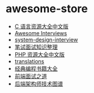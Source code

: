 # awesome-store

- [C 语言资源大全中文版][1]
- [Awesome Interviews][2]
- [system-design-interview][3]
- [笔试面试知识整理][4]
- [PHP 资源大全中文版][5]
- [translations][6]
- [经典编程书籍大全][7]
- [前端面试之道][8]
- [后端架构师技术图谱][9]

[1]: https://github.com/jobbole/awesome-c-cn
[2]: https://github.com/MaximAbramchuck/awesome-interview-questions
[3]: https://github.com/checkcheckzz/system-design-interview
[4]: https://github.com/HIT-Alibaba/interview
[5]: https://github.com/jobbole/awesome-php-cn
[6]: https://github.com/oldratlee/translations
[7]: https://github.com/jobbole/awesome-programming-books
[8]: https://github.com/InterviewMap/CS-Interview-Knowledge-Map
[9]: https://github.com/xingshaocheng/architect-awesome
